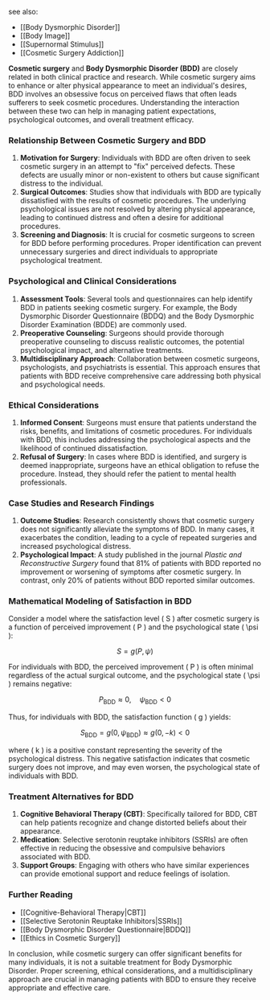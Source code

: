 see also:
- [[Body Dysmorphic Disorder]]
- [[Body Image]]
- [[Supernormal Stimulus]]
- [[Cosmetic Surgery Addiction]]

**Cosmetic surgery** and **Body Dysmorphic Disorder (BDD)** are closely related in both clinical practice and research. While cosmetic surgery aims to enhance or alter physical appearance to meet an individual's desires, BDD involves an obsessive focus on perceived flaws that often leads sufferers to seek cosmetic procedures. Understanding the interaction between these two can help in managing patient expectations, psychological outcomes, and overall treatment efficacy.

### Relationship Between Cosmetic Surgery and BDD

1. **Motivation for Surgery**: Individuals with BDD are often driven to seek cosmetic surgery in an attempt to "fix" perceived defects. These defects are usually minor or non-existent to others but cause significant distress to the individual.
2. **Surgical Outcomes**: Studies show that individuals with BDD are typically dissatisfied with the results of cosmetic procedures. The underlying psychological issues are not resolved by altering physical appearance, leading to continued distress and often a desire for additional procedures.
3. **Screening and Diagnosis**: It is crucial for cosmetic surgeons to screen for BDD before performing procedures. Proper identification can prevent unnecessary surgeries and direct individuals to appropriate psychological treatment.

### Psychological and Clinical Considerations

1. **Assessment Tools**: Several tools and questionnaires can help identify BDD in patients seeking cosmetic surgery. For example, the Body Dysmorphic Disorder Questionnaire (BDDQ) and the Body Dysmorphic Disorder Examination (BDDE) are commonly used.
2. **Preoperative Counseling**: Surgeons should provide thorough preoperative counseling to discuss realistic outcomes, the potential psychological impact, and alternative treatments.
3. **Multidisciplinary Approach**: Collaboration between cosmetic surgeons, psychologists, and psychiatrists is essential. This approach ensures that patients with BDD receive comprehensive care addressing both physical and psychological needs.

### Ethical Considerations

1. **Informed Consent**: Surgeons must ensure that patients understand the risks, benefits, and limitations of cosmetic procedures. For individuals with BDD, this includes addressing the psychological aspects and the likelihood of continued dissatisfaction.
2. **Refusal of Surgery**: In cases where BDD is identified, and surgery is deemed inappropriate, surgeons have an ethical obligation to refuse the procedure. Instead, they should refer the patient to mental health professionals.

### Case Studies and Research Findings

1. **Outcome Studies**: Research consistently shows that cosmetic surgery does not significantly alleviate the symptoms of BDD. In many cases, it exacerbates the condition, leading to a cycle of repeated surgeries and increased psychological distress.
2. **Psychological Impact**: A study published in the journal *Plastic and Reconstructive Surgery* found that 81% of patients with BDD reported no improvement or worsening of symptoms after cosmetic surgery. In contrast, only 20% of patients without BDD reported similar outcomes.

### Mathematical Modeling of Satisfaction in BDD

Consider a model where the satisfaction level \( S \) after cosmetic surgery is a function of perceived improvement \( P \) and the psychological state \( \psi \):

$$
S = g(P, \psi)
$$

For individuals with BDD, the perceived improvement \( P \) is often minimal regardless of the actual surgical outcome, and the psychological state \( \psi \) remains negative:

$$
P_{\text{BDD}} \approx 0, \quad \psi_{\text{BDD}} < 0
$$

Thus, for individuals with BDD, the satisfaction function \( g \) yields:

$$
S_{\text{BDD}} = g(0, \psi_{\text{BDD}}) \approx g(0, -k) < 0
$$

where \( k \) is a positive constant representing the severity of the psychological distress. This negative satisfaction indicates that cosmetic surgery does not improve, and may even worsen, the psychological state of individuals with BDD.

### Treatment Alternatives for BDD

1. **Cognitive Behavioral Therapy (CBT)**: Specifically tailored for BDD, CBT can help patients recognize and change distorted beliefs about their appearance.
2. **Medication**: Selective serotonin reuptake inhibitors (SSRIs) are often effective in reducing the obsessive and compulsive behaviors associated with BDD.
3. **Support Groups**: Engaging with others who have similar experiences can provide emotional support and reduce feelings of isolation.

### Further Reading

- [[Cognitive-Behavioral Therapy|CBT]]
- [[Selective Serotonin Reuptake Inhibitors|SSRIs]]
- [[Body Dysmorphic Disorder Questionnaire|BDDQ]]
- [[Ethics in Cosmetic Surgery]]

In conclusion, while cosmetic surgery can offer significant benefits for many individuals, it is not a suitable treatment for Body Dysmorphic Disorder. Proper screening, ethical considerations, and a multidisciplinary approach are crucial in managing patients with BDD to ensure they receive appropriate and effective care.